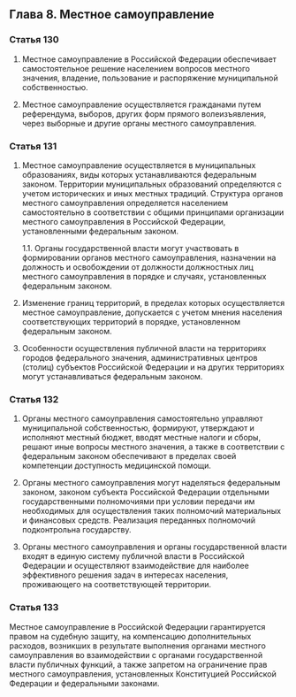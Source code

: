 ## Глава 8. Местное самоуправление ##

### Статья 130 ###

1. Местное самоуправление в Российской Федерации обеспечивает самостоятельное решение населением вопросов местного значения, владение, пользование и распоряжение муниципальной собственностью.

2. Местное самоуправление осуществляется гражданами путем референдума, выборов, других форм прямого волеизъявления, через выборные и другие органы местного самоуправления.

### Статья 131 ###

1. Местное самоуправление осуществляется в муниципальных образованиях, виды которых устанавливаются федеральным законом. Территории муниципальных образований определяются с учетом исторических и иных местных традиций. Структура органов местного самоуправления определяется населением самостоятельно в соответствии с общими принципами организации местного самоуправления в Российской Федерации, установленными федеральным законом.

	1.1. Органы государственной власти могут участвовать в формировании органов местного самоуправления, назначении на должность и освобождении от должности должностных лиц местного самоуправления в порядке и случаях, установленных федеральным законом.

2. Изменение границ территорий, в пределах которых осуществляется местное самоуправление, допускается с учетом мнения населения соответствующих территорий в порядке, установленном федеральным законом.

3. Особенности осуществления публичной власти на территориях городов федерального значения, административных центров (столиц) субъектов Российской Федерации и на других территориях могут устанавливаться федеральным законом.

### Статья 132 ###

1. Органы местного самоуправления самостоятельно управляют муниципальной собственностью, формируют, утверждают и исполняют местный бюджет, вводят местные налоги и сборы, решают иные вопросы местного значения, а также в соответствии с федеральным законом обеспечивают в пределах своей компетенции доступность медицинской помощи.

2. Органы местного самоуправления могут наделяться федеральным законом, законом субъекта Российской Федерации отдельными государственными полномочиями при условии передачи им необходимых для осуществления таких полномочий материальных и финансовых средств. Реализация переданных полномочий подконтрольна государству.

3. Органы местного самоуправления и органы государственной власти входят в единую систему публичной власти в Российской Федерации и осуществляют взаимодействие для наиболее эффективного решения задач в интересах населения, проживающего на соответствующей территории.

### Статья 133 ###

Местное самоуправление в Российской Федерации гарантируется правом на судебную защиту, на компенсацию дополнительных расходов, возникших в результате выполнения органами местного самоуправления во взаимодействии с органами государственной власти публичных функций, а также запретом на ограничение прав местного самоуправления, установленных Конституцией Российской Федерации и федеральными законами.
